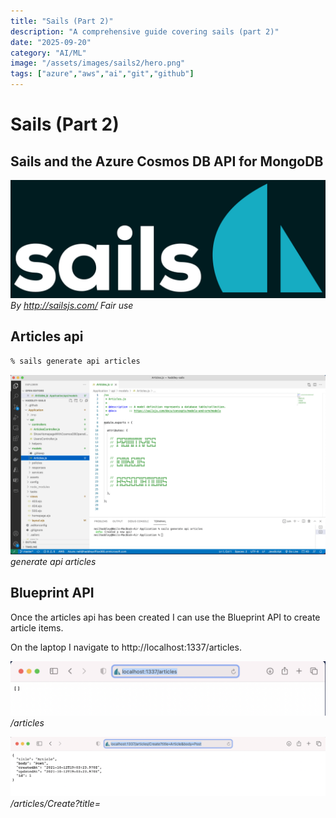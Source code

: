 ```yaml
---
title: "Sails (Part 2)"
description: "A comprehensive guide covering sails (part 2)"
date: "2025-09-20"
category: "AI/ML"
image: "/assets/images/sails2/hero.png"
tags: ["azure","aws","ai","git","github"]
---
```


# Sails (Part 2)

## Sails and the Azure Cosmos DB API for MongoDB

![AWS](/assets/images/sails2/sailsjs-logo-515x193.png)
*By http://sailsjs.com/ Fair use*


## Articles api

```bash
% sails generate api articles
```


![](/assets/images/sails2/screen-shot-2021-10-12-at-1.43.22-pm-1836x1048.png)
*generate api articles*


## Blueprint API

Once the articles api has been created I can use the Blueprint API to create article items.

On the laptop I navigate to http://localhost:1337/articles.

![](/assets/images/sails2/screen-shot-2021-10-12-at-1.57.37-pm-1564x272.png)
*/articles*

![](/assets/images/sails2/screen-shot-2021-10-12-at-2.03.46-pm-1836x347.png)
*/articles/Create?title=<title>&body=<body>*


## Push to GitHub

The new code is published to https://haddley-sails.azurewebsites.net after it is pushed to the GitHub repository.

![](/assets/images/sails2/screen-shot-2021-10-12-at-2.13.20-pm-1836x1036.png)
*Push to GitHub*

![](/assets/images/sails2/screen-shot-2021-10-12-at-2.13.32-pm-1836x1037.png)
*GitHub action in progress*

![](/assets/images/sails2/screen-shot-2021-10-12-at-6.25.29-pm-1836x1032.png)
*GitHub action completed*


## Creating and Destroying items

Once the articles model update has been published to Azure I can use the Blueprint API to create and to remove (destroy) article items.

I navigate to https://haddley-sails.azurewebsites.net/articles.

![](/assets/images/sails2/screen-shot-2021-10-12-at-6.29.01-pm-1836x627.png)
*/articles/Create?...*

![](/assets/images/sails2/screen-shot-2021-10-12-at-6.39.02-pm-1836x630.png)
*/articles/Destroy?...*

![](/assets/images/sails2/screen-shot-2021-10-12-at-6.39.24-pm-1836x633.png)
*/articles*


## Azure Cosmos DB API for MongoDB

In the screenshots above I have been using local disk storage and the sails-disk adapter.

Below I update the application to use the Azure Cosmos DB for MongoDB.

![](/assets/images/sails2/screen-shot-2021-10-12-at-7.13.43-pm-1836x1024.png)
*Overview*

![](/assets/images/sails2/screen-shot-2021-10-12-at-7.50.49-pm-1836x1161.png)
*updated connections.js*

![](/assets/images/sails2/screen-shot-2021-10-12-at-7.58.40-pm-1836x695.png)
*updated model*

![](/assets/images/sails2/screen-shot-2021-10-12-at-7.56.29-pm-1836x634.png)
*/articles*

![](/assets/images/sails2/screen-shot-2021-10-12-at-7.51.20-pm-1836x1071.png)
*Data Explorer*

![](/assets/images/sails2/screen-shot-2021-10-12-at-8.00.37-pm-1228x264.png)
*Push changes to GitHub*

![](/assets/images/sails2/screen-shot-2021-10-12-at-8.38.22-pm-1836x998.png)
*GitHub action in progress*

![](/assets/images/sails2/screen-shot-2021-10-12-at-8.39.28-pm-1836x633.png)
*https://haddley-sails.azurewebsites.net/articles connected to Azure Cosmos DB for MongoDB*
